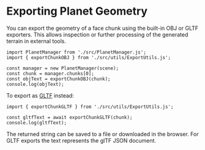 # Exporting Planet Geometry

You can export the geometry of a face chunk using the built-in OBJ or GLTF exporters. This allows inspection or further processing of the generated terrain in external tools.

```
import PlanetManager from './src/PlanetManager.js';
import { exportChunkOBJ } from './src/utils/ExportUtils.js';

const manager = new PlanetManager(scene);
const chunk = manager.chunks[0];
const objText = exportChunkOBJ(chunk);
console.log(objText);
```

To export as [GLTF](https://github.com/KhronosGroup/glTF) instead:

```
import { exportChunkGLTF } from './src/utils/ExportUtils.js';

const gltfText = await exportChunkGLTF(chunk);
console.log(gltfText);
```

The returned string can be saved to a file or downloaded in the browser. For GLTF exports the text represents the glTF JSON document.
